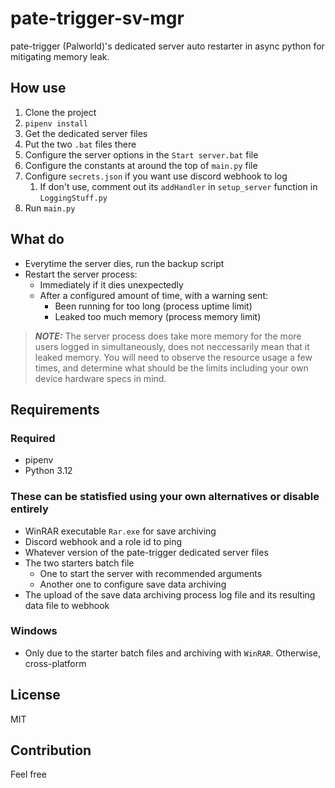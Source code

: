 # pate-trigger-sv-mgr

pate-trigger (Palworld)'s dedicated server auto restarter in async python for mitigating memory leak.

## How use

1. Clone the project
1. `pipenv install`
1. Get the dedicated server files
1. Put the two `.bat` files there
1. Configure the server options in the `Start server.bat` file
1. Configure the constants at around the top of `main.py` file
1. Configure `secrets.json` if you want use discord webhook to log
    1. If don't use, comment out its `addHandler` in `setup_server` function in `LoggingStuff.py`
1. Run `main.py`

## What do

- Everytime the server dies, run the backup script
- Restart the server process:
    - Immediately if it dies unexpectedly
    - After a configured amount of time, with a warning sent:
        - Been running for too long (process uptime limit)
        - Leaked too much memory (process memory limit)

> **_NOTE:_**  The server process does take more memory for the more users logged in simultaneously, does not neccessarily mean that it leaked memory. You will need to observe the resource usage a few times, and determine what should be the limits including your own device hardware specs in mind.

## Requirements

### Required

- pipenv
- Python 3.12

### These can be statisfied using your own alternatives or disable entirely

- WinRAR executable `Rar.exe` for save archiving
- Discord webhook and a role id to ping
- Whatever version of the pate-trigger dedicated server files
- The two starters batch file
    - One to start the server with recommended arguments
    - Another one to configure save data archiving
- The upload of the save data archiving process log file and its resulting data file to webhook

### Windows

- Only due to the starter batch files and archiving with `WinRAR`. Otherwise, cross-platform

## License

MIT

## Contribution

Feel free

